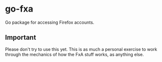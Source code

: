 # go-fxa

Go package for accessing Firefox accounts.

## Important

Please don't try to use this yet. This is as much a personal exercise to work through the mechanics of how the FxA stuff works, as anything else.
